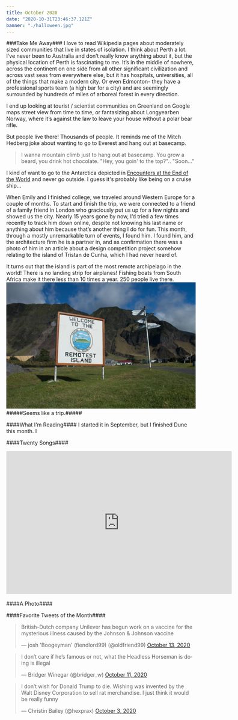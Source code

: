```yaml
---
title: October 2020
date: "2020-10-31T23:46:37.121Z"
banner: "./halloween.jpg"
---
```

###Take Me Away###
I love to read Wikipedia pages about moderately sized communities that live in states of isolation. I think about Perth a lot. I’ve never been to Australia and don’t really know anything about it, but the physical location of Perth is fascinating to me. It’s in the middle of nowhere, across the continent on one side from all other significant civilization and across vast seas from everywhere else, but it has hospitals, universities, all of the things that make a modern city. Or even Edmonton- they have a professional sports team (a high bar for a city) and are seemingly surrounded by hundreds of miles of arboreal forest in every direction.

I end up looking at tourist / scientist communities on Greenland on Google maps street view from time to time, or fantasizing about Longyearben Norway, where it’s against the law to leave your house without a polar bear rifle.

But people live there! Thousands of people. It reminds me of the Mitch Hedberg joke about wanting to go to Everest and hang out at basecamp.
>I wanna mountain climb just to hang out at basecamp. You grow a beard, you drink hot chocolate. "Hey, you goin' to the top?".. "Soon..."

I kind of want to go to the Antarctica depicted in [Encounters at the End of the World](https://en.wikipedia.org/wiki/Encounters_at_the_End_of_the_World) and never go outside. I guess it's probably like being on a cruise ship...

When Emily and I finished college, we traveled around Western Europe for a couple of months. To start and finish the trip, we were connected to a friend of a family friend in London who graciously put us up for a few nights and showed us the city. Nearly 15 years gone by now, I’d tried a few times recently to track him down online, despite not knowing his last name or anything about him because that’s another thing I do for fun. This month, through a mostly unremarkable turn of events, I found him. I found him, and the architecture firm he is a partner in, and as confirmation there was a photo of him in an article about a design competition project somehow relating to the island of Tristan de Cunha, which I had never heard of.

It turns out that the island is part of the most remote archipelago in the world! There is no landing strip for airplanes! Fishing boats from South Africa make it there less than 10 times a year. 250 people live there.
![Tristan De Cunha](./tdc.jpg)
#####Seems like a trip.#####

####What I'm Reading####
I started it in September, but I finished Dune this month. I

####Twenty Songs####
<iframe src="https://open.spotify.com/embed/playlist/6kFzFz9HVlnL1SKQC279Qs" width="600" height="380" frameborder="0" allowtransparency="true" style="margin:auto;" allow="encrypted-media"></iframe>


####A Photo####



####Favorite Tweets of the Month####
<blockquote class="twitter-tweet"><p lang="en" dir="ltr">British-Dutch company Unilever has begun work on a vaccine for the mysterious illness caused by the Johnson &amp; Johnson vaccine</p>&mdash; josh &#39;Boogeyman&#39; (fiendlord99) (@oldfriend99) <a href="https://twitter.com/oldfriend99/status/1315880227839635456?ref_src=twsrc%5Etfw">October 13, 2020</a></blockquote>
<blockquote class="twitter-tweet"><p lang="en" dir="ltr">I don’t care if he’s famous or not, what the Headless Horseman is doing is illegal</p>&mdash; Bridger Winegar (@bridger_w) <a href="https://twitter.com/bridger_w/status/1315130307285139458?ref_src=twsrc%5Etfw">October 11, 2020</a></blockquote>
<blockquote class="twitter-tweet"><p lang="en" dir="ltr">I don’t wish for Donald Trump to die. Wishing was invented by the Walt Disney Corporation to sell rat merchandise. I just think it would be really funny</p>&mdash; Christin Bailey (@hexprax) <a href="https://twitter.com/hexprax/status/1312239239090692096?ref_src=twsrc%5Etfw">October 3, 2020</a></blockquote> <script async src="https://platform.twitter.com/widgets.js" charset="utf-8"></script>
